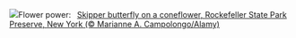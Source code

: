 ![](https://www.bing.com/th?id=OHR.EchinaceaButterfly_EN-US8404044892_UHD.jpg&w=1000)Flower power:&nbsp;&ensp;[Skipper butterfly on a coneflower, Rockefeller State Park Preserve, New York (© Marianne A. Campolongo/Alamy)](https://www.bing.com/th?id=OHR.EchinaceaButterfly_EN-US8404044892_UHD.jpg)
<br><br/>
